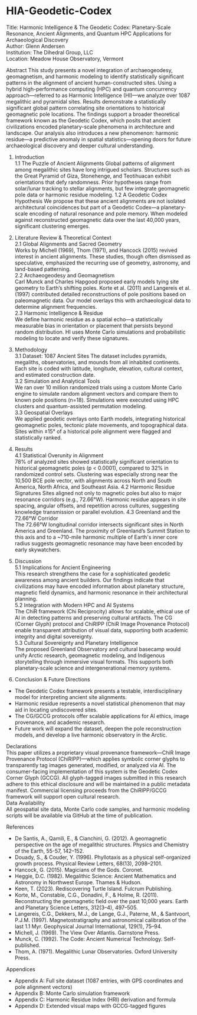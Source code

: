 # HIA-Geodetic-Codex
Title: Harmonic Intelligence & The Geodetic Codex: Planetary-Scale Resonance, Ancient Alignments, and Quantum HPC Applications for Archaeological Discovery <br>
Author: Glenn Andersen <br>
Institution: The Dihedral Group, LLC <br>
Location: Meadow House Observatory, Vermont<br>

Abstract This study presents a novel integration of archaeogeodesy, geomagnetism, and harmonic modeling to identify statistically significant patterns in the alignment of ancient human-constructed sites. Using a hybrid high-performance computing (HPC) and quantum concurrency approach—referred to as Harmonic Intelligence (HI)—we analyze over 1087 megalithic and pyramidal sites. Results demonstrate a statistically significant global pattern correlating site orientations to historical geomagnetic pole locations. The findings support a broader theoretical framework known as the Geodetic Codex, which posits that ancient civilizations encoded planetary-scale phenomena in architecture and landscape. Our analysis also introduces a new phenomenon: harmonic residue—a predictive anomaly in spatial statistics—opening doors for future archaeological discovery and deeper cultural understanding.

1. Introduction<br>
1.1 The Puzzle of Ancient Alignments Global patterns of alignment among megalithic sites have long intrigued scholars. Structures such as the Great Pyramid of Giza, Stonehenge, and Teotihuacan exhibit orientations that defy randomness. Prior hypotheses range from solar/lunar tracking to stellar alignments, but few integrate geomagnetic pole data or harmonic residue modeling.
1.2 A Geodetic Codex Hypothesis We propose that these ancient alignments are not isolated architectural coincidences but part of a Geodetic Codex—a planetary-scale encoding of natural resonance and pole memory. When modeled against reconstructed geomagnetic data over the last 40,000 years, significant clustering emerges.

2. Literature Review & Theoretical Context<br>
2.1 Global Alignments and Sacred Geometry <br>
Works by Michell (1969), Thom (1971), and Hancock (2015) revived interest in ancient alignments. These studies, though often dismissed as speculative, emphasized the recurring use of geometry, astronomy, and land-based patterning.<br>
2.2 Archaeogeodesy and Geomagnetism <br>
Carl Munck and Charles Hapgood proposed early models tying site geometry to Earth’s shifting poles. Korte et al. (2011) and Langereis et al. (1997) contributed detailed reconstructions of pole positions based on paleomagnetic data. Our model overlays this with archaeological data to determine alignment frequencies.<br>
2.3 Harmonic Intelligence & Residue <br>
We define harmonic residue as a spatial echo—a statistically measurable bias in orientation or placement that persists beyond random distribution. HI uses Monte Carlo simulations and probabilistic modeling to locate and verify these signatures.<br>

3. Methodology<br>
3.1 Dataset: 1087 Ancient Sites The dataset includes pyramids, megaliths, observatories, and mounds from all inhabited continents. Each site is coded with latitude, longitude, elevation, cultural context, and estimated construction date.<br>
3.2 Simulation and Analytical Tools <br>
We ran over 10 million randomized trials using a custom Monte Carlo engine to simulate random alignment vectors and compare them to known pole positions (n=18). Simulations were executed using HPC clusters and quantum-assisted permutation modeling.<br>
3.3 Geospatial Overlays <br>
We applied geodetic overlays onto Earth models, integrating historical geomagnetic poles, tectonic plate movements, and topographical data. Sites within ±15° of a historical pole alignment were flagged and statistically ranked.

4. Results<br>
4.1 Statistical Overunity in Alignment <br>
78% of analyzed sites showed statistically significant orientation to historical geomagnetic poles (p < 0.0001), compared to 32% in randomized control sets. Clustering was especially strong near the 10,500 BCE pole vector, with alignments across North and South America, North Africa, and Southeast Asia.
4.2 Harmonic Residue <br>
Signatures Sites aligned not only to magnetic poles but also to major resonance corridors (e.g., 72.66°W). Harmonic residue appears in site spacing, angular offsets, and repetition across cultures, suggesting knowledge transmission or parallel evolution.
4.3 Greenland and the 72.66°W Corridor <br>
The 72.66°W longitudinal corridor intersects significant sites in North America and Greenland. The proximity of Greenland’s Summit Station to this axis and to a ~710-mile harmonic multiple of Earth's inner core radius suggests geomagnetic resonance may have been encoded by early skywatchers.<br>

5. Discussion<br>
5.1 Implications for Ancient Engineering <br>
This research strengthens the case for a sophisticated geodetic awareness among ancient builders. Our findings indicate that civilizations may have encoded information about planetary structure, magnetic field dynamics, and harmonic resonance in their architectural planning.<br>
5.2 Integration with Modern HPC and AI Systems <br>
The ChiR framework (Chi Reciprocity) allows for scalable, ethical use of AI in detecting patterns and preserving cultural artifacts. The CG (Corner Glyph) protocol and ChiRIPP (ChiR Image Provenance Protocol) enable transparent attribution of visual data, supporting both academic integrity and digital sovereignty.<br>
5.3 Cultural Sovereignty and Planetary Intelligence <br>
The proposed Greenland Observatory and cultural basecamp would unify Arctic research, geomagnetic modeling, and Indigenous storytelling through immersive visual formats. This supports both planetary-scale science and intergenerational memory systems.<br>

6. Conclusion & Future Directions<br>
* The Geodetic Codex framework presents a testable, interdisciplinary model for interpreting ancient site alignments.<br>
* Harmonic residue represents a novel statistical phenomenon that may aid in locating undiscovered sites.<br>
* The CG/GCCG protocols offer scalable applications for AI ethics, image provenance, and academic research.<br>
* Future work will expand the dataset, deepen the pole reconstruction models, and develop a live harmonic observatory in the Arctic.<br>

Declarations <br>
This paper utilizes a proprietary visual provenance framework—ChiR Image Provenance Protocol (ChiRIPP)—which applies symbolic corner glyphs to transparently tag images generated, modified, or analyzed via AI. The consumer-facing implementation of this system is the Geodetic Codex Corner Glyph (GCCG). All glyph-tagged images submitted in this research adhere to this ethical disclosure and will be maintained in a public metadata manifest. Commercial licensing proceeds from the ChiRIPP/GCCG framework will support open cultural research.<br>
Data Availability <br>
All geospatial site data, Monte Carlo code samples, and harmonic modeling scripts will be available via GitHub at the time of publication.

References<br>
* De Santis, A., Qamili, E., & Cianchini, G. (2012). A geomagnetic perspective on the age of megalithic structures. Physics and Chemistry of the Earth, 55-57, 142–152.<br>
* Douady, S., & Couder, Y. (1996). Phyllotaxis as a physical self-organized growth process. Physical Review Letters, 68(13), 2098–2101.<br>
* Hancock, G. (2015). Magicians of the Gods. Coronet.<br>
* Heggie, D.C. (1982). Megalithic Science: Ancient Mathematics and Astronomy in Northwest Europe. Thames & Hudson.<br>
* Keen, T. (2023). Rediscovering Turtle Island. Fulcrum Publishing.<br>
* Korte, M., Constable, C.G., Donadini, F., & Holme, R. (2011). Reconstructing the geomagnetic field over the past 10,000 years. Earth and Planetary Science Letters, 312(3–4), 497–505.<br>
* Langereis, C.G., Dekkers, M.J., de Lange, G.J., Paterne, M., & Santvoort, P.J.M. (1997). Magnetostratigraphy and astronomical calibration of the last 1.1 Myr. Geophysical Journal International, 129(1), 75–94.<br>
* Michell, J. (1969). The View Over Atlantis. Garnstone Press.<br>
* Munck, C. (1992). The Code: Ancient Numerical Technology. Self-published.<br>
* Thom, A. (1971). Megalithic Lunar Observatories. Oxford University Press.<br>

Appendices<br>
* Appendix A: Full site dataset (1087 entries, with GPS coordinates and pole alignment vectors)<br>
* Appendix B: Monte Carlo simulation framework<br>
* Appendix C: Harmonic Residue Index (HRI) derivation and formula<br>
* Appendix D: Extended visual maps with GCCG-tagged figures<br>

